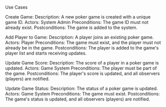 Use Cases

Create Game:
Description: A new poker game is created with a unique game ID.
Actors: System Admin
Preconditions: The game ID must not already exist.
Postconditions: The game is added to the system.

Add Player to Game:
Description: A player joins an existing poker game.
Actors: Player
Preconditions: The game must exist, and the player must not already be in the game.
Postconditions: The player is added to the game's player list and starts receiving updates.

Update Game Score:
Description: The score of a player in a poker game is updated.
Actors: Game System
Preconditions: The player must be part of the game.
Postconditions: The player's score is updated, and all observers (players) are notified.

Update Game Status:
Description: The status of a poker game is updated.
Actors: Game System
Preconditions: The game must exist.
Postconditions: The game's status is updated, and all observers (players) are notified.
